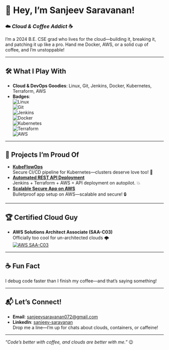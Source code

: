 # 👋 Hey, I’m Sanjeev Saravanan!  
### ☁️ *Cloud & Coffee Addict* ☕  

I’m a 2024 B.E. CSE grad  who lives for the cloud—building it, breaking it, and patching it up like a pro. Hand me Docker, AWS, or a solid cup of coffee, and I’m unstoppable! 

---

## 🛠️ What I Play With  
- **Cloud & DevOps Goodies**: Linux, Git, Jenkins, Docker, Kubernetes, Terraform, AWS   
- **Badges**:  
  ![Linux](https://img.shields.io/badge/Linux-FCC624?style=for-the-badge&logo=linux&logoColor=black)  
  ![Git](https://img.shields.io/badge/Git-F05032?style=for-the-badge&logo=git&logoColor=white)  
  ![Jenkins](https://img.shields.io/badge/Jenkins-D24939?style=for-the-badge&logo=jenkins&logoColor=white)  
  ![Docker](https://img.shields.io/badge/Docker-2496ED?style=for-the-badge&logo=docker&logoColor=white)  
  ![Kubernetes](https://img.shields.io/badge/Kubernetes-326CE5?style=for-the-badge&logo=kubernetes&logoColor=white)  
  ![Terraform](https://img.shields.io/badge/Terraform-7B42BC?style=for-the-badge&logo=terraform&logoColor=white)  
  ![AWS](https://img.shields.io/badge/Amazon_AWS-232F3E?style=for-the-badge&logo=amazon-aws&logoColor=white)   

---

## 🌟 Projects I’m Proud Of  
- **[KubeFlowOps](https://github.com/sanjeev-saravanan/KubeFlowOps-Secure-Automated-CI-CD-for-Kubernetes)**  
  Secure CI/CD pipeline for Kubernetes—clusters deserve love too! 🐳  
- **[Automated REST API Deployment](https://github.com/sanjeev-saravanan/Automated-REST-API-Deployment-with-Terraform-Jenkins-and-AWS)**  
  Jenkins + Terraform + AWS = API deployment on autopilot. 💥  
- **[Scalable Secure App on AWS](https://github.com/sanjeev-saravanan/Scalable-Secure-App-Deployment-on-AWS)**  
  Bulletproof app setup on AWS—scalable and secure! 🔒  

---

## 🏆 Certified Cloud Guy  
- **AWS Solutions Architect Associate (SAA-C03)**  
  Officially too cool for un-architected clouds 🌩️  
  [![AWS SAA-C03](https://images.credly.com/size/110x110/images/0e284c3f-5164-4b21-8660-0d84737941bc/image.png)](https://www.credly.com/badges/258dd252-de1b-4f27-b1c9-0455f3befbe3/public_url)  

---

## ☕ Fun Fact  
I debug code faster than I finish my coffee—and that’s saying something!  

---

## 📬 Let’s Connect!  
- **Email**: [sanjeevsaravanan072@gmail.com](mailto:sanjeevsaravanan072@gmail.com)  
- **LinkedIn**: [sanjeev-saravanan](https://www.linkedin.com/in/sanjeev-saravanan)  
Drop me a line—I’m up for chats about clouds, containers, or caffeine!  

---

*“Code’s better with coffee, and clouds are better with me.”* 😉  
